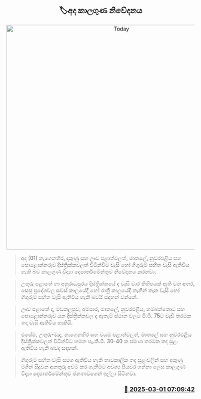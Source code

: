<p align='center'><b><h2 align='center' title='Today's weather forecast'>🏷අද කාලගුණ නිවේදනය</h2></b></p>
<p align='center'><img src='https://helakuru.sgp1.cdn.digitaloceanspaces.com/esana/images/lib/weather-thumb-new-1[1].jpg' width='600' alt='Today's weather forecast'></p>

> අද (01) නැගෙනහිර, දකුණු සහ ඌව පළාත්වලත්, මාතලේ, නුවරඑළිය සහ පොළොන්නරුව දිස්ත්‍රික්කවලත් විටින්විට වැසි හෝ ගිගුරුම් සහිත වැසි ඇතිවිය හැකි බව කාලගුණ විද්‍යා දෙපාර්තමේන්තුව නිවේදනය කරනවා.

> උතුරු පළාතේ හා අනුරාධපුරය දිස්ත්‍රික්කයේ ද වැසි වාර කිහිපයක් ඇති වන අතර, සෙසු ප්‍රදේශවල සවස් කාලයේදී හෝ රාත්‍රී කාලයේදී තැනින් තැන වැසි හෝ ගිගුරුම් සහිත වැසි ඇතිවිය හැකි බවයි සඳහන් වන්නේ.

> ඌව පළාතේ ද, මඩකලපුව, අම්පාර, මාතලේ, නුවරඑළිය, හම්බන්තොට සහ පොළොන්නරුව යන දිස්ත්‍රික්කවල ද ඇතැම් ස්ථාන වලට මි.මී. 75ට වැඩි තරමක තද වැසි ඇතිවිය හැකියි.

> එසේම, උතුරු-මැද, නැගෙනහිර සහ වයඹ පළාත්වලත්, මාතලේ සහ නුවරඑළිය දිස්ත්‍රික්කවලත් විටින්විට හමන පැ.කි.මී. 30-40 ක පමණ තරමක තද සුළං ඇතිවිය හැකි බවද සඳහන්.

> ගිගුරුම් සහිත වැසි සමග ඇතිවිය හැකි තාවකාලික තද සුළංවලින් සහ අකුණු මගින් සිදුවන අනතුරු අවම කර ගැනීමට අවශ්‍ය පියවර ගන්නා ලෙස කාලගුණ විද්‍යා දෙපාර්තමේන්තුව ජනතාවගෙන් ඉල්ල‍ා සිටිනවා.



<h3 align='right'><a href='https://www.helakuru.lk/esana/p/107933/'>📅 2025-03-01 07:09:42</a></h3>
